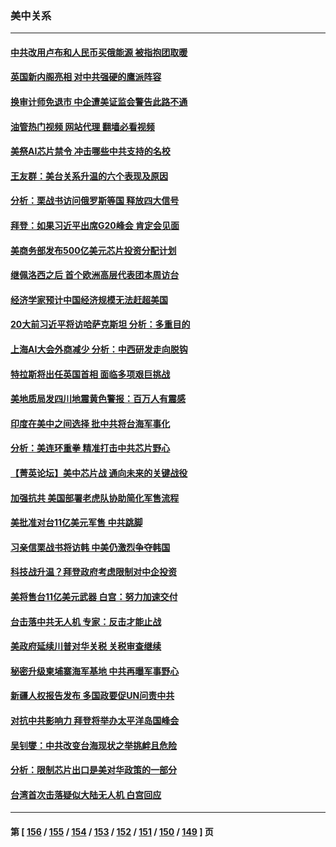 ### 美中关系
---
#### [中共改用卢布和人民币买俄能源 被指抱团取暖](../../pages/nf1412576/n13819425.md?09080445) 
#### [英国新内阁亮相 对中共强硬的鹰派阵容](../../pages/nf1412576/n13819202.md?09080445) 
#### [换审计师免退市 中企遭美证监会警告此路不通](../../pages/nf1412576/n13818792.md?09080445) 
#### [油管热门视频 网站代理 翻墙必看视频](http://209.222.30.114:81/youtube.html?09080445)
#### [美祭AI芯片禁令 冲击哪些中共支持的名校](../../pages/nf1412576/n13818784.md?09080445) 
#### [王友群：美台关系升温的六个表现及原因](../../pages/nf1412576/n13818842.md?09080445) 
#### [分析：栗战书访问俄罗斯等国 释放四大信号](../../pages/nf1412576/n13818785.md?09080445) 
#### [拜登：如果习近平出席G20峰会 肯定会见面](../../pages/nf1412576/n13818775.md?09080445) 
#### [美商务部发布500亿美元芯片投资分配计划](../../pages/nf1412576/n13818517.md?09080445) 
#### [继佩洛西之后 首个欧洲高层代表团本周访台](../../pages/nf1412576/n13818598.md?09080445) 
#### [经济学家预计中国经济规模无法赶超美国](../../pages/nf1412576/n13817987.md?09080445) 
#### [20大前习近平将访哈萨克斯坦 分析：多重目的](../../pages/nf1412576/n13817976.md?09080445) 
#### [上海AI大会外商减少 分析：中西研发走向脱钩](../../pages/nf1412576/n13817869.md?09080445) 
#### [特拉斯将出任英国首相 面临多项艰巨挑战](../../pages/nf1412576/n13817670.md?09080445) 
#### [美地质局发四川地震黄色警报：百万人有震感](../../pages/nf1412576/n13817610.md?09080445) 
#### [印度在美中之间选择 批中共将台海军事化](../../pages/nf1412576/n13817426.md?09080445) 
#### [分析：美连环重拳 精准打击中共芯片野心](../../pages/nf1412576/n13817007.md?09080445) 
#### [【菁英论坛】美中芯片战 通向未来的关键战役](../../pages/nf1412576/n13817010.md?09080445) 
#### [加强抗共 美国部署老虎队协助简化军售流程](../../pages/nf1412576/n13816978.md?09080445) 
#### [美批准对台11亿美元军售 中共跳脚](../../pages/nf1412576/n13816926.md?09080445) 
#### [习亲信栗战书将访韩 中美仍激烈争夺韩国](../../pages/nf1412576/n13816954.md?09080445) 
#### [科技战升温？拜登政府考虑限制对中企投资](../../pages/nf1412576/n13816661.md?09080445) 
#### [美将售台11亿美元武器 白宫：努力加速交付](../../pages/nf1412576/n13816609.md?09080445) 
#### [台击落中共无人机 专家：反击才能止战](../../pages/nf1412576/n13816357.md?09080445) 
#### [美政府延续川普对华关税 关税审查继续](../../pages/nf1412576/n13816548.md?09080445) 
#### [秘密升级柬埔寨海军基地 中共再曝军事野心](../../pages/nf1412576/n13816464.md?09080445) 
#### [新疆人权报告发布 多国政要促UN问责中共](../../pages/nf1412576/n13816425.md?09080445) 
#### [对抗中共影响力 拜登将举办太平洋岛国峰会](../../pages/nf1412576/n13816412.md?09080445) 
#### [吴钊燮：中共改变台海现状之举挑衅且危险](../../pages/nf1412576/n13815949.md?09080445) 
#### [分析：限制芯片出口是美对华政策的一部分](../../pages/nf1412576/n13815702.md?09080445) 
#### [台湾首次击落疑似大陆无人机 白宫回应](../../pages/nf1412576/n13815711.md?09080445) 

---
#### 第 [ [156](./156.md?09080445) / [155](./155.md?09080445) / [154](./154.md?09080445) / [153](./153.md?09080445) / [152](./152.md?09080445) / [151](./151.md?09080445) / [150](./150.md?09080445) / [149](./149.md?09080445) ] 页
